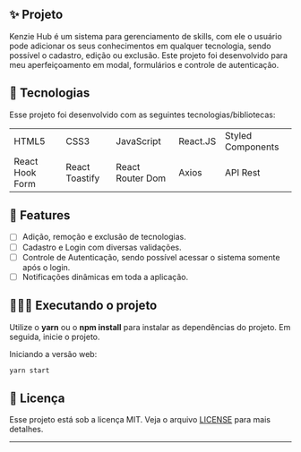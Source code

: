 ## ✨ Projeto

Kenzie Hub é um sistema para gerenciamento de skills, com ele o usuário pode adicionar os seus conhecimentos em qualquer tecnologia, sendo possível o cadastro, edição ou exclusão. Este projeto foi desenvolvido para meu aperfeiçoamento em modal, formulários e controle de autenticação.

## 🚀 Tecnologias

Esse projeto foi desenvolvido com as seguintes tecnologias/bibliotecas:

<table border="0">
 <tr>
<td> HTML5</td>
<td> CSS3</td>
<td> JavaScript</td>
<td> React.JS</td>
<td> Styled Components</td>
 </tr>
 <tr>
<td> React Hook Form</td>
<td> React Toastify</td>
<td> React Router Dom</td>
<td> Axios</td>
<td> API Rest</td>
 </tr>
</table>

## 🌟 Features

- [ ] Adição, remoção e exclusão de tecnologias.
- [ ] Cadastro e Login com diversas validações.
- [ ] Controle de Autenticação, sendo possível acessar o sistema somente após o login.
- [ ] Notificações dinâmicas em toda a aplicação.

## 👨🏻‍💻 Executando o projeto

Utilize o **yarn** ou o **npm install** para instalar as dependências do projeto.
Em seguida, inicie o projeto.

Iniciando a versão web:

```cl
yarn start
```

## :memo: Licença

Esse projeto está sob a licença MIT. Veja o arquivo [LICENSE](./LICENSE.md) para mais detalhes.

---
